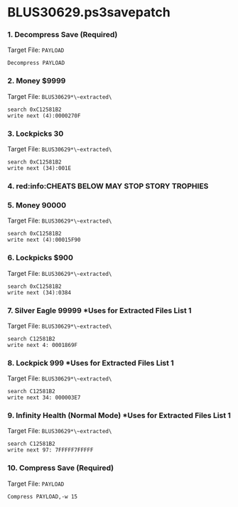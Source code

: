 # BLUS30629.ps3savepatch

### 1. Decompress Save (Required)

Target File: `PAYLOAD`

```
Decompress PAYLOAD
```

### 2. Money $9999

Target File: `BLUS30629*\~extracted\`

```
search 0xC12581B2
write next (4):0000270F
```

### 3. Lockpicks 30

Target File: `BLUS30629*\~extracted\`

```
search 0xC12581B2
write next (34):001E
```

### 4. red:info:CHEATS BELOW MAY STOP STORY TROPHIES
### 5. Money 90000

Target File: `BLUS30629*\~extracted\`

```
search 0xC12581B2
write next (4):00015F90
```

### 6. Lockpicks $900

Target File: `BLUS30629*\~extracted\`

```
search 0xC12581B2
write next (34):0384
```

### 7. Silver Eagle 99999 *Uses for Extracted Files List 1

Target File: `BLUS30629*\~extracted\`

```
search C12581B2
write next 4: 0001869F
```

### 8. Lockpick 999 *Uses for Extracted Files List 1

Target File: `BLUS30629*\~extracted\`

```
search C12581B2
write next 34: 000003E7
```

### 9. Infinity Health (Normal Mode) *Uses for Extracted Files List 1

Target File: `BLUS30629*\~extracted\`

```
search C12581B2
write next 97: 7FFFFF7FFFFF
```

### 10. Compress Save (Required)

Target File: `PAYLOAD`

```
Compress PAYLOAD,-w 15
```

